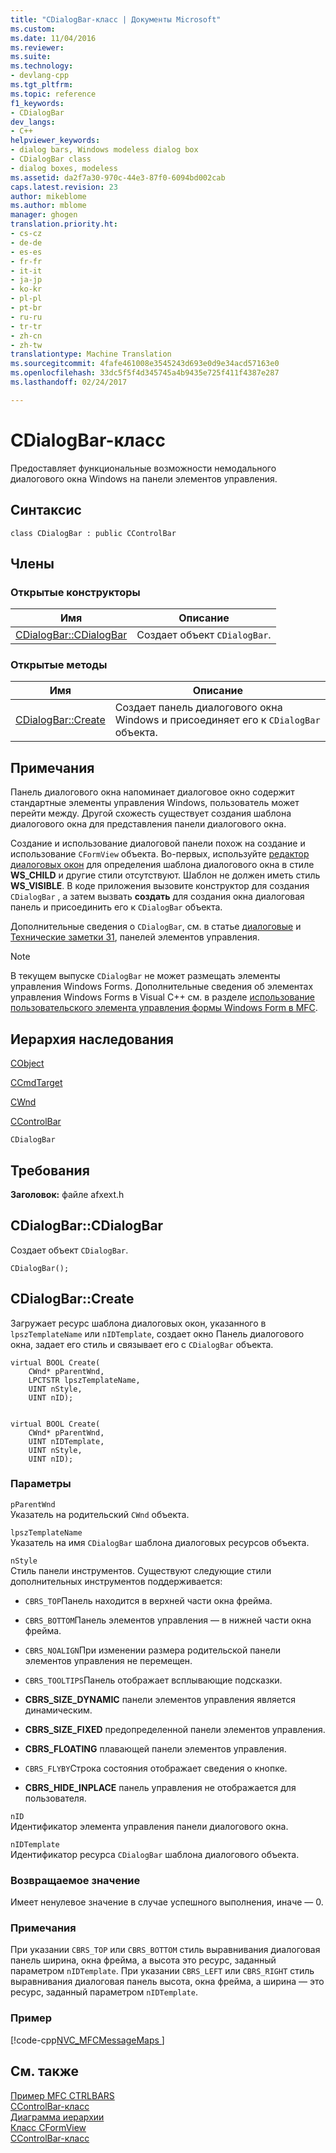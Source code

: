 ```yaml
---
title: "CDialogBar-класс | Документы Microsoft"
ms.custom: 
ms.date: 11/04/2016
ms.reviewer: 
ms.suite: 
ms.technology:
- devlang-cpp
ms.tgt_pltfrm: 
ms.topic: reference
f1_keywords:
- CDialogBar
dev_langs:
- C++
helpviewer_keywords:
- dialog bars, Windows modeless dialog box
- CDialogBar class
- dialog boxes, modeless
ms.assetid: da2f7a30-970c-44e3-87f0-6094bd002cab
caps.latest.revision: 23
author: mikeblome
ms.author: mblome
manager: ghogen
translation.priority.ht:
- cs-cz
- de-de
- es-es
- fr-fr
- it-it
- ja-jp
- ko-kr
- pl-pl
- pt-br
- ru-ru
- tr-tr
- zh-cn
- zh-tw
translationtype: Machine Translation
ms.sourcegitcommit: 4fafe461008e3545243d693e0d9e34acd57163e0
ms.openlocfilehash: 33dc5f5f4d345745a4b9435e725f411f4387e287
ms.lasthandoff: 02/24/2017

---
```

# <a name="cdialogbar-class"></a>CDialogBar-класс
Предоставляет функциональные возможности немодального диалогового окна Windows на панели элементов управления.  
  
## <a name="syntax"></a>Синтаксис  
  
```  
class CDialogBar : public CControlBar  
```  
  
## <a name="members"></a>Члены  
  
### <a name="public-constructors"></a>Открытые конструкторы  
  
|Имя|Описание|  
|----------|-----------------|  
|[CDialogBar::CDialogBar](#cdialogbar)|Создает объект `CDialogBar`.|  
  
### <a name="public-methods"></a>Открытые методы  
  
|Имя|Описание|  
|----------|-----------------|  
|[CDialogBar::Create](#create)|Создает панель диалогового окна Windows и присоединяет его к `CDialogBar` объекта.|  
  
## <a name="remarks"></a>Примечания  
 Панель диалогового окна напоминает диалоговое окно содержит стандартные элементы управления Windows, пользователь может перейти между. Другой схожесть существует создания шаблона диалогового окна для представления панели диалогового окна.  
  
 Создание и использование диалоговой панели похож на создание и использование `CFormView` объекта. Во-первых, используйте [редактор диалоговых окон](../../windows/dialog-editor.md) для определения шаблона диалогового окна в стиле **WS_CHILD** и другие стили отсутствуют. Шаблон не должен иметь стиль **WS_VISIBLE**. В коде приложения вызовите конструктор для создания `CDialogBar` , а затем вызвать **создать** для создания окна диалоговая панель и присоединить его к `CDialogBar` объекта.  
  
 Дополнительные сведения о `CDialogBar`, см. в статье [диалоговые](../../mfc/dialog-bars.md) и [Технические заметки 31](../../mfc/tn031-control-bars.md), панелей элементов управления.  
  
> [!NOTE]
>  В текущем выпуске `CDialogBar` не может размещать элементы управления Windows Forms. Дополнительные сведения об элементах управления Windows Forms в Visual C++ см. в разделе [использование пользовательского элемента управления формы Windows Form в MFC](../../dotnet/using-a-windows-form-user-control-in-mfc.md).  
  
## <a name="inheritance-hierarchy"></a>Иерархия наследования  
 [CObject](../../mfc/reference/cobject-class.md)  
  
 [CCmdTarget](../../mfc/reference/ccmdtarget-class.md)  
  
 [CWnd](../../mfc/reference/cwnd-class.md)  
  
 [CControlBar](../../mfc/reference/ccontrolbar-class.md)  
  
 `CDialogBar`  
  
## <a name="requirements"></a>Требования  
 **Заголовок:** файле afxext.h  
  
##  <a name="a-namecdialogbara--cdialogbarcdialogbar"></a><a name="cdialogbar"></a>CDialogBar::CDialogBar  
 Создает объект `CDialogBar`.  
  
```  
CDialogBar();
```  
  
##  <a name="a-namecreatea--cdialogbarcreate"></a><a name="create"></a>CDialogBar::Create  
 Загружает ресурс шаблона диалоговых окон, указанного в `lpszTemplateName` или `nIDTemplate`, создает окно Панель диалогового окна, задает его стиль и связывает его с `CDialogBar` объекта.  
  
```  
virtual BOOL Create(
    CWnd* pParentWnd,  
    LPCTSTR lpszTemplateName,  
    UINT nStyle,  
    UINT nID);

 
virtual BOOL Create(
    CWnd* pParentWnd,  
    UINT nIDTemplate,  
    UINT nStyle,  
    UINT nID);
```  
  
### <a name="parameters"></a>Параметры  
 `pParentWnd`  
 Указатель на родительский `CWnd` объекта.  
  
 `lpszTemplateName`  
 Указатель на имя `CDialogBar` шаблона диалоговых ресурсов объекта.  
  
 `nStyle`  
 Стиль панели инструментов. Существуют следующие стили дополнительных инструментов поддерживается:  
  
- `CBRS_TOP`Панель находится в верхней части окна фрейма.  
  
- `CBRS_BOTTOM`Панель элементов управления — в нижней части окна фрейма.  
  
- `CBRS_NOALIGN`При изменении размера родительской панели элементов управления не перемещен.  
  
- `CBRS_TOOLTIPS`Панель отображает всплывающие подсказки.  
  
- **CBRS_SIZE_DYNAMIC** панели элементов управления является динамическим.  
  
- **CBRS_SIZE_FIXED** предопределенной панели элементов управления.  
  
- **CBRS_FLOATING** плавающей панели элементов управления.  
  
- `CBRS_FLYBY`Строка состояния отображает сведения о кнопке.  
  
- **CBRS_HIDE_INPLACE** панель управления не отображается для пользователя.  
  
 `nID`  
 Идентификатор элемента управления панели диалогового окна.  
  
 `nIDTemplate`  
 Идентификатор ресурса `CDialogBar` шаблона диалогового объекта.  
  
### <a name="return-value"></a>Возвращаемое значение  
 Имеет ненулевое значение в случае успешного выполнения, иначе — 0.  
  
### <a name="remarks"></a>Примечания  
 При указании `CBRS_TOP` или `CBRS_BOTTOM` стиль выравнивания диалоговая панель ширина, окна фрейма, а высота это ресурс, заданный параметром `nIDTemplate`. При указании `CBRS_LEFT` или `CBRS_RIGHT` стиль выравнивания диалоговая панель высота, окна фрейма, а ширина — это ресурс, заданный параметром `nIDTemplate`.  
  
### <a name="example"></a>Пример  
 [!code-cpp[NVC_MFCMessageMaps&#13;](../../mfc/reference/codesnippet/cpp/cdialogbar-class_1.cpp)]  
  
## <a name="see-also"></a>См. также  
 [Пример MFC CTRLBARS](../../visual-cpp-samples.md)   
 [CControlBar-класс](../../mfc/reference/ccontrolbar-class.md)   
 [Диаграмма иерархии](../../mfc/hierarchy-chart.md)   
 [Класс CFormView](../../mfc/reference/cformview-class.md)   
 [CControlBar-класс](../../mfc/reference/ccontrolbar-class.md)

